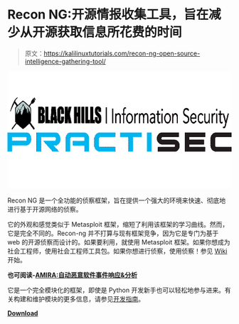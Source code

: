 # Recon NG:开源情报收集工具，旨在减少从开源获取信息所花费的时间

> 原文：<https://kalilinuxtutorials.com/recon-ng-open-source-intelligence-gathering-tool/>

[![Recon NG : Open Source Intelligence Gathering Tool Aimed At Reducing The Time Spent Harvesting Information From Open Sources](img//59dadef39e941115713519ec53457e6c.png "Recon NG : Open Source Intelligence Gathering Tool Aimed At Reducing The Time Spent Harvesting Information From Open Sources")](https://1.bp.blogspot.com/-HVseElK1ynY/XUPJNMljQkI/AAAAAAAABnE/b63kHi3gIOI09VtK6gDkpGegffqJrdR2wCLcBGAs/s1600/New%2BProject.png)

Recon NG 是一个全功能的侦察框架，旨在提供一个强大的环境来快速、彻底地进行基于开源网络的侦察。

它的外观和感觉类似于 Metasploit 框架，缩短了利用该框架的学习曲线。然而，它是完全不同的。Recon-ng 并不打算与现有框架竞争，因为它是专门为基于 web 的开源侦察而设计的。如果要利用，就使用 Metasploit 框架。如果你想成为社会工程师，使用社会工程师工具包。如果你想进行侦察，使用侦察！参见 [Wiki](https://github.com/lanmaster53/recon-ng/wiki) 开始。

**也可阅读-[AMIRA:自动恶意软件事件响应&分析](https://kalilinuxtutorials.com/amira-automated-malware-analysis/)**

它是一个完全模块化的框架，即使是 Python 开发新手也可以轻松地参与进来。有关构建和维护模块的更多信息，请参见[开发指南](https://github.com/lanmaster53/recon-ng/wiki/Development-Guide)。

[**Download**](https://github.com/lanmaster53/recon-ng)